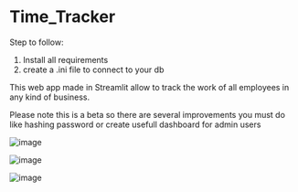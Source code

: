 # Time_Tracker
 
Step to follow:
1. Install all requirements
2. create a .ini file to connect to your db

This web app made in Streamlit allow to track the work of all employees in any kind of business.

Please note this is a beta so there are several improvements you must do like hashing password or create usefull dashboard for admin users

![image](https://github.com/user-attachments/assets/6dca3a21-3866-49f0-8aa0-98d1884fdc0b)

![image](https://github.com/user-attachments/assets/c5e7f74a-3455-431c-b563-560b8b7fc75f)

![image](https://github.com/user-attachments/assets/28f6ec23-a94e-45bf-8666-54191461bbff)
